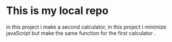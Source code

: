 # This is my local repo

in this project i make a second calculator, in this project i minimize javaScript but make the same function for the first calculator .
